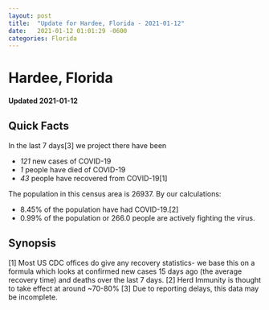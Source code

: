 ```yaml
---
layout: post
title:  "Update for Hardee, Florida - 2021-01-12"
date:   2021-01-12 01:01:29 -0600
categories: Florida
---
```


# Hardee, Florida
#### Updated 2021-01-12

## Quick Facts

In the last 7 days[3] we project there have been
- *121* new cases of COVID-19
- *1* people have died of COVID-19
- *43* people have recovered from COVID-19[1]

The population in this census area is 26937. By our calculations:
- 8.45% of the population have had COVID-19.[2]
- 0.99% of the population or 266.0 people are actively fighting the virus.

## Synopsis




[1] Most US CDC offices do give any recovery statistics- we base this on a formula which looks at confirmed new cases
15 days ago (the average recovery time) and deaths over the last 7 days.
[2] Herd Immunity is thought to take effect at around ~70-80%
[3] Due to reporting delays, this data may be incomplete. 
    